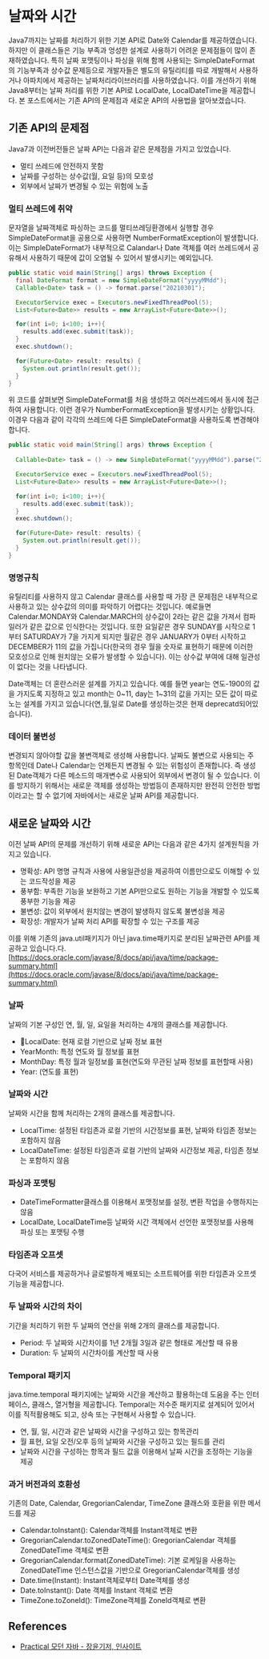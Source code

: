 # 날짜와 시간

Java7까지는 날짜를 처리하기 위한 기본 API로 Date와 Calendar를 제공하였습니다. 하지만 이 클래스들은 기능 부족과 엉성한 설계로 사용하기 어려운 문제점들이 많이 존재하였습니다. 특히 날짜 포맷팅이나 파싱을 위해 함께 사용되는 SimpleDateFormat의 기능부족과 상수값 문제등으로 개발자들은 별도의 유틸리티를 따로 개발해서 사용하거나 아파치에서 제공하는 날짜처리라이브러리를 사용하였습니다. 이를 개선하기 위해 Java8부터는 날짜 처리를 위한 기본 API로 LocalDate, LocalDateTime을 제공합니다. 본 포스트에서는 기존 API의 문제점과 새로운 API의 사용법을 알아보겠습니다.

## 기존 API의 문제점

Java7과 이전버전들은 날짜 API는 다음과 같은 문제점을 가지고 있었습니다.

* 멀티 쓰레드에 안전하지 못함
* 날짜를 구성하는 상수값(월, 요일 등)의 모호성
* 외부에서 날짜가 변경될 수 있는 위험에 노출

### 멀티 쓰레드에 취약

문자열을 날짜객체로 파싱하는 코드를 멀티쓰레딩환경에서 실행할 경우 SimpleDateFormat을 공용으로 사용하면 NumberFormatException이 발생합니다. 이는 SimpleDateFormat가 내부적으로 Calandar나 Date 객체를 여러 쓰레드에서 공유해서 사용하기 때문에 값이 오염될 수 있어서 발생시키는 예외입니다.

```java
public static void main(String[] args) throws Exception {
  final DateFormat format = new SimpleDateFormat("yyyyMMdd");
  Callable<Date> task = () -> format.parse("20210301");

  ExecutorService exec = Executors.newFixedThreadPool(5);
  List<Future<Date>> results = new ArrayList<Future<Date>>();

  for(int i=0; i<100; i++){
    results.add(exec.submit(task));
  }
  exec.shutdown();

  for(Future<Date> result: results) {
    System.out.println(result.get());
  }
}
```

위 코드를 살펴보면 SimpleDateFormat를 처음 생성하고 여러쓰레드에서 동시에 접근하여 사용합니다. 이런 경우가 NumberFormatException을 발생시키는 상황입니다. 이경우 다음과 같이 각각의 쓰레드에 다른 SimpleDateFormat을 사용하도록 변경해야 합니다.

```java
public static void main(String[] args) throws Exception {
        
  Callable<Date> task = () -> new SimpleDateFormat("yyyyMMdd").parse("20210301");

  ExecutorService exec = Executors.newFixedThreadPool(5);
  List<Future<Date>> results = new ArrayList<Future<Date>>();

  for(int i=0; i<100; i++){
    results.add(exec.submit(task));
  }
  exec.shutdown();

  for(Future<Date> result: results) {
    System.out.println(result.get());
  }
}
```

### 명명규칙

유틸리티를 사용하지 않고 Calendar 클래스를 사용할 때 가장 큰 문제점은 내부적으로 사용하고 있는 상수값의 의미를 파악하기 어렵다는 것입니다. 예로들면 Calendar.MONDAY와 Calendar.MARCH의 상수값이 2라는 같은 값을 가져서 컴파일러가 같은 값으로 인식한다는 것입니다. 또한 요일같은 경우 SUNDAY를 시작으로 1부터 SATURDAY가 7을 가지게 되지만 월같은 경우 JANUARY가 0부터 시작하고 DECEMBER가 11의 값을 가집니다(한국의 경우 월을 숫자로 표현하기 때문에 이러한 모호성으로 인해 원치않는 오류가 발생할 수 있습니다). 이는 상수값 부여에 대해 일관성이 없다는 것을 나타냅니다.

Date객체는 더 혼란스러운 설계를 가지고 있습니다. 예를 들면 year는 연도-1900의 값을 가지도록 지정하고 있고 month는 0~11, day는 1~31의 값을 가지는 모든 값이 따로 노는 설계를 가지고 있습니다(연,월,일로 Date를 생성하는것은 현재 deprecatd되어있습니다).

### 데이터 불변성

변경되지 않아야할 값을 불변객체로 생성해 사용합니다. 날짜도 불변으로 사용되는 주 항목인데 Date나 Calendar는 언제든지 변경될 수 있는 위험성이 존재합니다. 즉 생성된 Date객체가 다른 메소드의 매개변수로 사용되어 외부에서 변경이 될 수 있습니다. 이를 방지하기 위해서는 새로운 객체를 생성하는 방법등이 존재하지만 완전히 안전한 방법이라고는 할 수 없기에 자바에서는 새로운 날짜 API를 제공합니다.

## 새로운 날짜와 시간

이전 날짜 API의 문제를 개선하기 위해 새로운 API는 다음과 같은 4가지 설계원칙을 가지고 있습니다.

* 명확성: API 명명 규칙과 사용에 사용일관성을 제공하여 이름만으로도 이해할 수 있는 코드작성을 제공
* 풍부함: 부족한 기능을 보완하고 기본 API만으로도 원하는 기능을 개발할 수 있도록 풍부한 기능을 제공
* 불변성: 값이 외부에서 원치않는 변경이 발생하지 않도록 불변성을 제공
* 확장성: 개발자가 날짜 처리 API를 확장할 수 있는 구조를 제공

이를 위해 기존의 java.util패키지가 아닌 java.time패키지로 분리된 날짜관련 API를 제공하고 있습니다.다.[https://docs.oracle.com/javase/8/docs/api/java/time/package-summary.html](https://docs.oracle.com/javase/8/docs/api/java/time/package-summary.html)

### 날짜

날짜의 기본 구성인 연, 월, 일, 요일을 처리하는 4개의 클래스를 제공합니다.

* LocalDate: 현재 로컬 기반으로 날짜 정보 표현
* YearMonth: 특정 연도와 월 정보를 표현
* MonthDay: 특정 월과 일정보를 표현(연도와 무관된 날짜 정보를 표현할때 사용)
* Year: (연도를 표현)

### 날짜와 시간

날짜와 시간을 함께 처리하는 2개의 클래스를 제공합니다.

* LocalTime: 설정된 타임존과 로컬 기반의 시간정보를 표현, 날짜와 타임존 정보는 포함하지 않음
* LocalDateTime: 설정된 타임존과 로컬 기반의 날짜와 시간정보 제공, 타임존 정보는 포함하지 않음

### 파싱과 포맷팅

* DateTimeFormatter클래스를 이용해서 포맷정보를 설정, 변환 작업을 수행하지는 않음
* LocalDate, LocalDateTime등 날짜와 시간 객체에서 선언한 포맷정보를 사용해 파싱 또는 포맷팅 수행

### 타임존과 오프셋

다국어 서비스를 제공하거나 글로벌하게 배포되는 소프트웨어를 위한 타임존과 오프셋 기능을 제공합니다.

### 두 날짜와 시간의 차이

기간을 처리하기 위한 두 날짜의 연산을 위해 2개의 클래스를 제공합니다.

* Period: 두 날짜와 시간차이를 1년 2개월 3일과 같은 형태로 계산할 때 유용
* Duration: 두 날짜의 시간차이를 계산할 때 사용

### Temporal 패키지

java.time.temporal 패키지에는 날짜와 시간을 계산하고 활용하는데 도움을 주는 인터페이스, 클래스, 열거형을 제공합니다. Temporal는 저수준 패키지로 설계되어 있어서 이를 직적활용해도 되고, 상속 또는 구현해서 사용할 수 있습니다.

* 연, 월, 일, 시간과 같은 날짜와 시간을 구성하고 있는 항목관리
* 월 표현, 요일 오전/오후 등의 날짜와 시간을 구성하고 있는 필드를 관리
* 날짜와 시간을 구성하는 항목과 필드 값을 이용해서 날짜 시간을 조정하는 기능을 제공

### 과거 버전과의 호환성

기존의 Date, Calendar, GregorianCalendar, TimeZone 클래스와 호환을 위한 메서드를 제공

* Calendar.toInstant(): Calendar객체를 Instant객체로 변환
* GregorianCalendar.toZonedDateTime(): GregorianCalendar 객체를 ZonedDateTime 객체로 변환
* GregorianCalendar.format(ZonedDateTime): 기본 로케일을 사용하는 ZonedDateTime 인스턴스값을 기반으로 GregorianCalendar객체를 생성
* Date.time(Instant): Instant객체로부터 Date객체를 생성
* Date.toInstant(): Date 객체를 Instant 객체로 변환
* TimeZone.toZoneId(): TimeZone객체를 ZoneId객체로 변환

## References

* [Practical 모던 자바 - 장윤기저, 인사이트](http://www.kyobobook.co.kr/product/detailViewKor.laf?ejkGb=KOR&mallGb=KOR&barcode=9788966262755&orderClick=LAG&Kc=)
